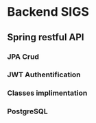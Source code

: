 # Backend SIGS

## Spring restful API

### JPA Crud 

### JWT Authentification

### Classes implimentation

### PostgreSQL 
